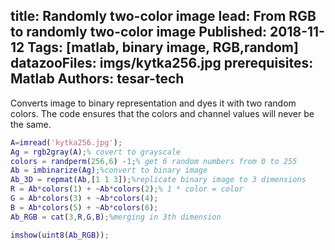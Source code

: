 title: Randomly two-color image
lead: From RGB to randomly two-color image
Published: 2018-11-12
Tags: [matlab, binary image, RGB,random]
datazooFiles: imgs/kytka256.jpg
prerequisites: Matlab
Authors: tesar-tech
---

Converts image to binary representation and dyes it with two random colors. The code ensures that the colors and channel values will never be the same.

``` matlab
A=imread('kytka256.jpg');
Ag = rgb2gray(A);% covert to grayscale
colors = randperm(256,6) -1;% get 6 random numbers from 0 to 255
Ab = imbinarize(Ag);%convert to binary image
Ab_3D = repmat(Ab,[1 1 3]);%replicate binary image to 3 dimensions
R = Ab*colors(1) + ~Ab*colors(2);% 1 * color = color
G = Ab*colors(3) + ~Ab*colors(4);
B = Ab*colors(5) + ~Ab*colors(6);
Ab_RGB = cat(3,R,G,B);%merging in 3th dimension

imshow(uint8(Ab_RGB));
```